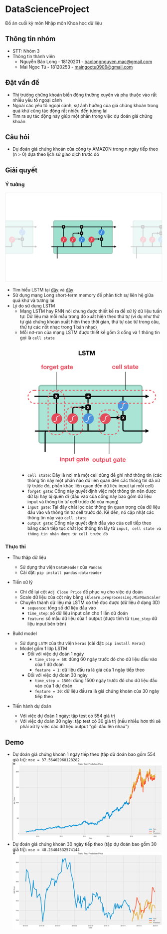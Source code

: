 # DataScienceProject
Đồ án cuối kỳ môn Nhập môn Khoa học dữ liệu

## Thông tin nhóm
- STT: Nhóm 3
- Thông tin thành viên
  - Nguyễn Bảo Long - 18120201 - baolongnguyen.mac@gmail.com
  - Mai Ngọc Tú - 18120253 - maingoctu0906@gmail.com

## Đặt vấn đề

- Thị trường chứng khoán biến động thường xuyên và phụ thuộc vào rất nhiều yếu tố ngoại cảnh
- Ngoài các yếu tố ngoại cảnh, sự ảnh hưởng của giá chứng khoán trong quá khứ cũng tác động rất nhiều đến tương lai
- Tìm ra sự tác động này giúp một phần trong việc dự đoán giá chứng khoán

## Câu hỏi
- Dự đoán giá chứng khoán của công ty AMAZON trong n ngày tiếp theo (n > 0) dựa theo lịch sử giao dịch trước đó

## Giải quyết

### Ý tưởng

![Minh họa mạng LSTM](./img/lstmNet.png)
- Tìm hiểu LSTM tại [đây](https://dominhhai.github.io/vi/2017/10/what-is-lstm/) và [đây](https://towardsdatascience.com/illustrated-guide-to-lstms-and-gru-s-a-step-by-step-explanation-44e9eb85bf21)
- Sử dụng mạng Long short-term memory để phân tích sự liên hệ giữa quá khứ và tương lai
- Lý do sử dụng LSTM
  - Mạng LSTM hay RNN nói chung được thiết kế ra để xử lý dữ liệu tuần tự: Dữ liệu mà mỗi mẫu trong đó xuất hiện theo thứ tự (ví dụ như thứ tự giá chứng khoán xuất hiện theo thời gian, thứ tự các từ trong câu, thứ tự các nốt nhạc trong 1 bản nhạc)
  - Mỗi nơ-ron của mạng LSTM được thiết kế gồm 3 cổng và 1 thông tin gọi là `cell state`
  ![Mô hình 1 cell trong mạng LSTM](./img/LSTMCell.png)
    - `cell state`: Đây là nơi mà một cell dùng để ghi nhớ thông tin (các thông tin này một phần nào đó liên quan đến các thông tin đã xử lý trước đó, phần khác liên quan đến dữ liệu input tại mỗi cell)
    - `forget gate`: Cổng này quyết định việc một thông tin nên được dữ lại hay bị quên đi (đầu vào của cổng này bao gồm dữ liệu input và thông tin từ cell trước đó của mạng)
    - `input gate`: Tại đây chắt lọc các thông tin quan trọng của dữ liệu đầu vào và thông tin từ cell trước đó. Kế đến, nó cập nhật các thông tin này vào `cell state`
    - `output gate`: Cổng này quyết định đầu vào của cell tiếp theo bằng cách tiếp tục chắt lọc thông tin lấy từ `input, cell state và thông tin nhận được từ cell trước đó`

### Thực thi

- Thu thập dữ liệu
  - Sử dụng thư viện `DataReader` của `Pandas`
  - Cài đặt: `pip install pandas-datareader`

- Tiền xử lý
  - Chỉ để lại cột `Adj Close Price` để phục vụ cho việc dự đoán
  - Scale dữ liệu của cột này bằng `sklearn.preprocessing.MinMaxScaler`
  - Chuyển thành dữ liệu mà LSTM có thể đọc được (dữ liệu ở dạng 3D)
    - `sequence`: tổng số dữ liệu đầu vào
    - `time_step`: số dữ liệu input cần cho 1 lần dữ đoán
    - `feature`: số mẫu dữ liệu của 1 output (được tính từ `time_step` dữ liệu input bên trên)

- Build model
  - Sử dụng `LSTM` của thư viện `keras` (cài đặt: `pip install Keras`)
  - Model gồm 1 lớp LSTM
    - Đối với việc dự đoán 1 ngày
      - `time_step = 60`: dùng 60 ngày trước đó cho dữ liệu đầu vào của 1 dữ đoán
      - `feature = 1`: dữ liệu đầu ra là giá của 1 ngày tiếp theo
    - Đối với việc dự đoán 30 ngày
      - `time_step = 1500`: dùng 1500 ngày trước đó cho dữ liệu đầu vào của 1 dự đoán
      - `feature = 30`: dữ liệu đầu ra là giá chứng khoán của 30 ngày tiếp theo

- Tiến hành dự đoán
  - Với việc dự đoán 1 ngày: tập test có 554 giá trị
  - Với việc dự đoán 30 ngày: tập test có 30 giá trị (nếu nhiều hơn thì sẽ phải xử lý việc các dữ liệu output "gối đầu lên nhau")

## Demo
  - Dự đoán giá chứng khoán 1 ngày tiếp theo (tập dữ đoán bao gồm 554 giá trị): `mse = 37.56402968128282`
  ![Dự đoán giá chứng khoán 1 ngày tiếp theo](./img/predict1Day.png)
  - Dự đoán giá chứng khoán 30 ngày tiếp theo (tập dự đoán bao gồm 30 giá trị): `mse = 48.23404532574144`
  ![Dự đoán giá chứng khoán 30 ngày tiếp theo](./img/predict30Days.png)
